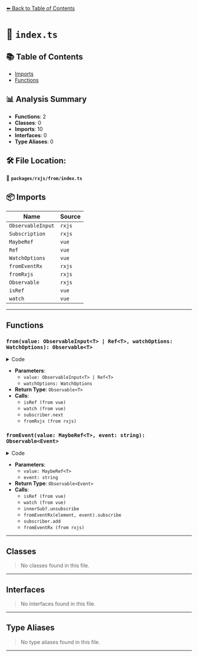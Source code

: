 [⬅️ Back to Table of Contents](../../../index.md)

# 📄 `index.ts`

## 📚 Table of Contents

- [Imports](#imports)
- [Functions](#functions)

## 📊 Analysis Summary

- **Functions**: 2
- **Classes**: 0
- **Imports**: 10
- **Interfaces**: 0
- **Type Aliases**: 0

## 🛠️ File Location:
📂 **`packages/rxjs/from/index.ts`**

## 📦 Imports

| Name | Source |
|------|--------|
| `ObservableInput` | `rxjs` |
| `Subscription` | `rxjs` |
| `MaybeRef` | `vue` |
| `Ref` | `vue` |
| `WatchOptions` | `vue` |
| `fromEventRx` | `rxjs` |
| `fromRxjs` | `rxjs` |
| `Observable` | `rxjs` |
| `isRef` | `vue` |
| `watch` | `vue` |


---

## Functions

### `from(value: ObservableInput<T> | Ref<T>, watchOptions: WatchOptions): Observable<T>`

<details><summary>Code</summary>

```ts
export function from<T>(value: ObservableInput<T> | Ref<T>, watchOptions?: WatchOptions): Observable<T> {
  if (isRef<T>(value))
    return new Observable(subscriber => watch(value, val => subscriber.next(val), watchOptions))

  return fromRxjs(value)
}
```
</details>

- **Parameters**:
  - `value: ObservableInput<T> | Ref<T>`
  - `watchOptions: WatchOptions`
- **Return Type**: `Observable<T>`
- **Calls**:
  - `isRef (from vue)`
  - `watch (from vue)`
  - `subscriber.next`
  - `fromRxjs (from rxjs)`
### `fromEvent(value: MaybeRef<T>, event: string): Observable<Event>`

<details><summary>Code</summary>

```ts
export function fromEvent<T extends HTMLElement | null>(value: MaybeRef<T>, event: string): Observable<Event> {
  if (isRef<T>(value)) {
    return new Observable((subscriber) => {
      let innerSub: Subscription | undefined
      return watch(value, (element) => {
        innerSub?.unsubscribe()
        if (element instanceof HTMLElement) {
          innerSub = fromEventRx(element, event).subscribe(subscriber)
          subscriber.add(innerSub)
        }
      }, { immediate: true })
    })
  }
  if (value === null) {
    throw new Error('The value is `null`, and it should be an HTMLElement.')
  }
  return fromEventRx(value, event)
}
```
</details>

- **Parameters**:
  - `value: MaybeRef<T>`
  - `event: string`
- **Return Type**: `Observable<Event>`
- **Calls**:
  - `isRef (from vue)`
  - `watch (from vue)`
  - `innerSub?.unsubscribe`
  - `fromEventRx(element, event).subscribe`
  - `subscriber.add`
  - `fromEventRx (from rxjs)`

---

## Classes

> No classes found in this file.


---

## Interfaces

> No interfaces found in this file.


---

## Type Aliases

> No type aliases found in this file.


---